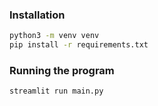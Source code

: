 ### Installation
```bash
python3 -m venv venv
pip install -r requirements.txt
```

### Running the program
```bash
streamlit run main.py
```
